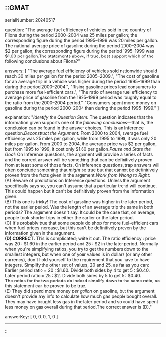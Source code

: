 ::GMAT
---


serialNumber: 20240517

question: "The average fuel efficiency of vehicles sold in the country of Filona during the period 2000–2004 was 25 miles per gallon; the corresponding figure during the period 1995–1999 was 20 miles per gallon. The national average price of gasoline during the period 2000–2004 was $2 per gallon; the corresponding figure during the period 1995–1999 was $1.60 per gallon.The statements above, if true, best support which of the following conclusions about Filona?"

answers: [
  "The average fuel efficiency of vehicles sold nationwide should reach 30 miles per gallon for the period 2005–2009.",
  "The cost of gasoline for an average trip in a vehicle was higher during the period 1995–1999 than during the period 2000–2004.",
  "Rising gasoline prices lead consumers to purchase more fuel-efficient cars.",
  "The ratio of average fuel efficiency to average price of gasoline from the 1995–1999 period was roughly equal to the ratio from the 2000–2004 period.",
  "Consumers spent more money on gasoline during the period 2000–2004 than during the period 1995–1999."
]

explanation: "<i>Identify the Question Stem:</i> The question indicates that the information given supports one of the <i>following conclusions</i>—that is, the conclusion can be found in the answer choices. This is an Inference question.<i>Deconstruct the Argument:</i> From 2000 to 2004, average fuel efficiency was 25 miles per gallon, while from 1995 to 1999, it was only 20 miles per gallon. From 2000 to 2004, the average price was $2 per gallon, but from 1995 to 1999,  it cost only $1.60 per gallon.<i>Pause and State the Goal:</i> On Inference questions, the argument will provide a series of facts and the correct answer will be something that can be definitively proven from at least some of those facts. On Inference questions, trap answers will often conclude something that <i>might</i> be true but that cannot be definitively proven from the facts given in the argument.<i>Work from Wrong to Right:</i><br>(A) Beware of predictions on Inference questions. Unless the argument specifically says so, you can't assume that a particular trend will continue. This could happen but it can't be definitively proven from the information given.<br>(B) This one is tricky! The cost of gasoline was higher in the later period, not the earlier period. Was the length of an average trip the same in both periods? The argument doesn't say. It could be the case that, on average, people took shorter trips in either the earlier or the later period.<br>(C) It's probably true that some people do shop for more fuel-efficient cars when fuel prices increase, but this can't be definitively proven by the information given in the argument.<br><b>(D) CORRECT.</b> This is complicated; write it out. The ratio efficiency : price was 20 : $1.60 in the earlier period and 25 : $2 in the later period. Normally when you're simplifying ratios, you try to get the numbers down to the smallest integers, but when one of your values is in dollars (or any other currency), don't hold yourself to the requirement that you have to have integers. Simplify the other set of values, 20 and 25, as far as you can:<br>Earlier period ratio = 20 : $1.60. Divide both sides by 4 to get 5 : $0.40. <br>Later period ratio = 25 : $2. Divide both sides by 5 to get 5 : $0.40. <br>The ratios for the two periods do indeed simplify down to the same ratio, so this statement can be proven to be true.<br>(E) They did spend more money <i>per gallon</i> on gasoline, but the argument doesn't provide any info to calculate how much gas people bought overall. They may have bought less gas in the later period and so could have spent less money on gas overall during that period.The correct answer is (D)."

answerKey: [
  0, 
  0, 
  0, 
  1, 
  0
]



---
::